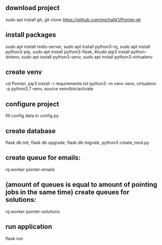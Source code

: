 download project
--------------
sudo apt install git,
git clone https://github.com/michaljk1/Pointer.git

install packages
--------------
sudo apt install redis-server,
sudo apt install python3-rq,
sudo apt install python3-pip,
sudo apt install python3-flask,
#sudo pip3 install python-dotenv,
sudo apt install python3-venv,
sudo apt install python3-virtualenv

create venv
--------------
cd Pointer,
pip3 install -r requirements.txt
python3 -m venv venv,
virtualenv -p python3.7 venv,
source venv/bin/activate

configure project
--------------
fill config data in config.py

create database
--------------
flask db init,
flask db upgrade,
flask db migrate,
python3 create_mod.py

create queue for emails:
--------------
rq worker pointer-emails

(amount of queues is equal to amount of pointing jobs in the same time)
create queues for solutions:
--------------
rq worker pointer-solutions

run application
--------------
flask run
